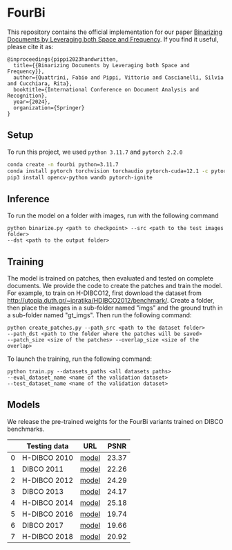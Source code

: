 # FourBi

This repository contains the official implementation for our paper [Binarizing Documents by Leveraging both Space and Frequency](https://arxiv.org/abs/2404.17243).
If you find it useful, please cite it as:
```
@inproceedings{pippi2023handwritten,
  title={{Binarizing Documents by Leveraging both Space and Frequency}},
  author={Quattrini, Fabio and Pippi, Vittorio and Cascianelli, Silvia and Cucchiara, Rita},
  booktitle={International Conference on Document Analysis and Recognition},
  year={2024},
  organization={Springer}
}
```

## Setup
To run this project, we used `python 3.11.7` and `pytorch 2.2.0` 
```bash
conda create -n fourbi python=3.11.7
conda install pytorch torchvision torchaudio pytorch-cuda=12.1 -c pytorch -c nvidia
pip3 install opencv-python wandb pytorch-ignite
```

## Inference
To run the model on a folder with images, run with the following command
```
python binarize.py <path to checkpoint> --src <path to the test images folder> 
--dst <path to the output folder>
```

## Training
The model is trained on patches, then evaluated and tested on complete documents. We provide the code to create the patches and train the model.
For example, to train on H-DIBCO12, first download the dataset from http://utopia.duth.gr/~ipratika/HDIBCO2012/benchmark/. Create a folder, then place the images in a sub-folder named "imgs" and the ground truth in a sub-folder named "gt_imgs". Then run the following command:
```
python create_patches.py --path_src <path to the dataset folder> 
--path_dst <path to the folder where the patches will be saved> 
--patch_size <size of the patches> --overlap_size <size of the overlap>
```
To launch the training, run the following command:
```
python train.py --datasets_paths <all datasets paths> 
--eval_dataset_name <name of the validation dataset> 
--test_dataset_name <name of the validation dataset>
```

## Models
We release the pre-trained weights for the FourBi variants trained on DIBCO benchmarks. 

<!-- <style type="text/css">
.tg  {border-collapse:collapse;border-spacing:0;}
.tg td{border-color:black;border-style:solid;border-width:1px;font-family:Arial, sans-serif;font-size:14px;
  overflow:hidden;padding:10px 5px;word-break:normal;}
.tg th{border-color:black;border-style:solid;border-width:1px;font-family:Arial, sans-serif;font-size:14px;
  font-weight:normal;overflow:hidden;padding:10px 5px;word-break:normal;}
.tg .tg-baqh{text-align:center;vertical-align:top}
.tg .tg-c3ow{border-color:inherit;text-align:center;vertical-align:top}
.tg .tg-amwm{font-weight:bold;text-align:center;vertical-align:top}
</style> -->
<table class="tg">
<thead>
  <tr>
    <th class="tg-c3ow"></th>
    <th class="tg-c3ow">Testing data</th>
    <th class="tg-c3ow">URL</th>
    <th class="tg-baqh">PSNR</th>
  </tr>
</thead>
<tbody>
  <tr>
    <td class="tg-c3ow">0</td>
    <td class="tg-c3ow">H-DIBCO 2010</td>
    <td class="tg-c3ow"><a href="https://github.com/aimagelab/FourBi_7/releases/download/Checkpoints/9e1a_HDIBCO10.pth" target="_blank" rel="noopener noreferrer">model</a></td>
    <td class="tg-amwm">23.37</td>
  </tr>
  <tr>
    <td class="tg-c3ow">1</td>
    <td class="tg-c3ow">DIBCO 2011</td>
    <td class="tg-c3ow"><a href="https://github.com/aimagelab/FourBi_7/releases/download/Checkpoints/b9cd_DIBCO11.pth" target="_blank" rel="noopener noreferrer">model</a></td>
    <td class="tg-amwm">22.26</td>
  </tr>
  <tr>
    <td class="tg-c3ow">2</td>
    <td class="tg-c3ow">H-DIBCO 2012</td>
    <td class="tg-c3ow"><a href="https://github.com/aimagelab/FourBi_7/releases/download/Checkpoints/0f90_HDIBCO12.pth" target="_blank" rel="noopener noreferrer">model</a></td>
    <td class="tg-amwm">24.29</td>
  </tr>
  <tr>
    <td class="tg-c3ow">3</td>
    <td class="tg-c3ow">DIBCO 2013</td>
    <td class="tg-c3ow"><a href="https://github.com/aimagelab/FourBi_7/releases/download/Checkpoints/ed5a_DIBCO13.pth" target="_blank" rel="noopener noreferrer">model</a></td>
    <td class="tg-amwm">24.17</td>
  </tr>
  <tr>
    <td class="tg-c3ow">4</td>
    <td class="tg-c3ow">H-DIBCO 2014</td>
    <td class="tg-c3ow"><a href="https://github.com/aimagelab/FourBi_7/releases/download/Checkpoints/2bd8_HDIBCO14.pth" target="_blank" rel="noopener noreferrer">model</a></td>
    <td class="tg-amwm">25.18</td>
  </tr>
  <tr>
    <td class="tg-c3ow">5</td>
    <td class="tg-c3ow">H-DIBCO 2016</td>
    <td class="tg-c3ow"><a href="https://github.com/aimagelab/FourBi_7/releases/download/Checkpoints/c004_HDIBCO16.pth" target="_blank" rel="noopener noreferrer">model</a></td>
    <td class="tg-amwm">19.74</td>
  </tr>
  <tr>
    <td class="tg-c3ow">6</td>
    <td class="tg-c3ow">DIBCO 2017</td>
    <td class="tg-c3ow"><a href="https://github.com/aimagelab/FourBi_7/releases/download/Checkpoints/b2d1_DIBCO17.pth" target="_blank" rel="noopener noreferrer">model</a></td>
    <td class="tg-amwm">19.66</td>
  </tr>
  <tr>
    <td class="tg-c3ow">7</td>
    <td class="tg-c3ow">H-DIBCO 2018</td>
    <td class="tg-c3ow"><a href="https://github.com/aimagelab/FourBi_7/releases/download/Checkpoints/3d22_HDIBCO18.pth" target="_blank" rel="noopener noreferrer">model</a></td>
    <td class="tg-amwm">20.92</td>
  </tr>


</tbody>
</table>


 
